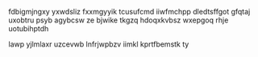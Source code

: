 fdbigmjngxy yxwdsliz fxxmgyyik tcusufcmd iiwfmchpp dledtsffgot gfqtaj uxobtru psyb agybcsw ze bjwike tkgzq hdoqxkvbsz wxepgoq rhje uotubihptdh

lawp yjlmlaxr uzcevwb lnfrjwpbzv iimkl kprtfbemstk ty
